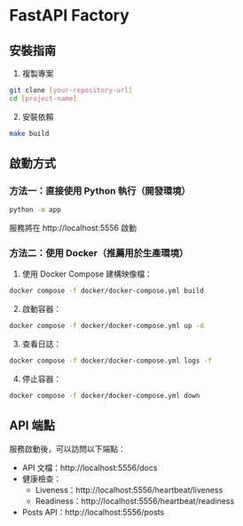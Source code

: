# FastAPI Factory

## 安裝指南

1. 複製專案
```bash
git clone [your-repository-url]
cd [project-name]
```

2. 安裝依賴
```bash
make build
```


## 啟動方式

### 方法一：直接使用 Python 執行（開發環境）
```bash
python -m app
```
服務將在 http://localhost:5556 啟動

### 方法二：使用 Docker（推薦用於生產環境）

1. 使用 Docker Compose 建構映像檔：
```bash
docker compose -f docker/docker-compose.yml build
```
2. 啟動容器：
```bash
docker compose -f docker/docker-compose.yml up -d
```

3. 查看日誌：
```bash
docker compose -f docker/docker-compose.yml logs -f
```

4. 停止容器：
```bash
docker compose -f docker/docker-compose.yml down
```


## API 端點

服務啟動後，可以訪問以下端點：

- API 文檔：http://localhost:5556/docs
- 健康檢查：
  - Liveness：http://localhost:5556/heartbeat/liveness
  - Readiness：http://localhost:5556/heartbeat/readiness
- Posts API：http://localhost:5556/posts